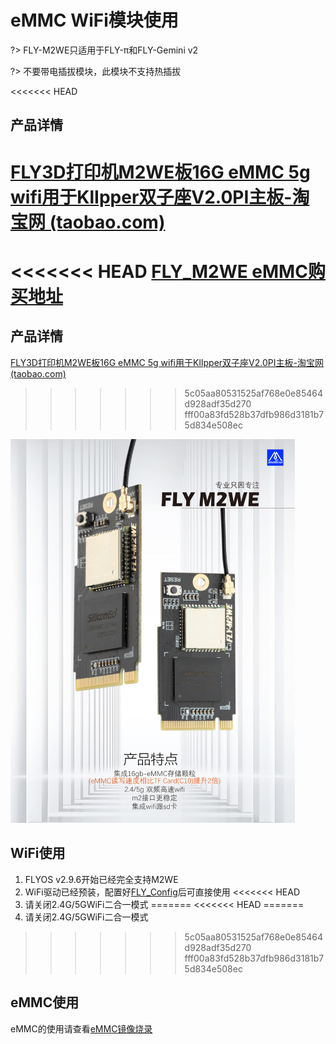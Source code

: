# eMMC WiFi模块使用

?> FLY-M2WE只适用于FLY-π和FLY-Gemini v2

?> 不要带电插拔模块，此模块不支持热插拔

<<<<<<< HEAD
## 产品详情

[FLY3D打印机M2WE板16G eMMC 5g wifi用于KlIpper双子座V2.0PI主板-淘宝网 (taobao.com)](https://item.taobao.com/item.htm?spm=a230r.1.14.6.1a4840a8a8t04w&id=685372879431&ns=1&abbucket=16#detail "点击即可跳转")
=======
<<<<<<< HEAD
**[FLY_M2WE eMMC购买地址](https://item.taobao.com/item.htm?spm=a1z10.5-c-s.w4002-23066022675.38.25636b45lpxmgF&id=685372879431 "点击即可跳转")**
=======
## 产品详情

[FLY3D打印机M2WE板16G eMMC 5g wifi用于KlIpper双子座V2.0PI主板-淘宝网 (taobao.com)](https://item.taobao.com/item.htm?spm=a230r.1.14.6.1a4840a8a8t04w&id=685372879431&ns=1&abbucket=16#detail "点击即可跳转")
>>>>>>> 5c05aa80531525af768e0e85464d928adf35d270
>>>>>>> fff00a83fd528b37dfb986d3181b75d834e508ec

<img src="../../images/boards/fly_pi/emmcjpg.jpg" alt="emmcjpg" style="zoom:60%;" />

## WiFi使用

1. FLYOS v2.9.6开始已经完全支持M2WE
2. WiFi驱动已经预装，配置好[FLY_Config](/board/fly_pi/FLY_π_description2 "点击即可跳转")后可直接使用
<<<<<<< HEAD
3. 请关闭2.4G/5GWiFi二合一模式
=======
<<<<<<< HEAD
=======
3. 请关闭2.4G/5GWiFi二合一模式
>>>>>>> 5c05aa80531525af768e0e85464d928adf35d270
>>>>>>> fff00a83fd528b37dfb986d3181b75d834e508ec

## eMMC使用

eMMC的使用请查看[eMMC镜像烧录](/board/fly_pi/FLY_π_description1?id=_122-fly_m2weemmc镜像烧录 "点击即可跳转")